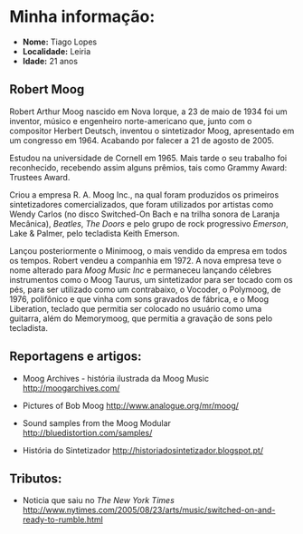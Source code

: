 # Minha informação:

* **Nome:** Tiago Lopes
* **Localidade:** Leiria
* **Idade:** 21 anos


## Robert Moog 

Robert Arthur Moog nascido em Nova Iorque, a 23 de maio de 1934 foi um inventor, músico e engenheiro norte-americano que, junto com o compositor Herbert Deutsch, inventou o sintetizador Moog, apresentado em um congresso em 1964. 
Acabando por falecer a 21 de agosto de 2005.

Estudou na universidade de Cornell em 1965. Mais tarde o seu trabalho foi reconhecido, recebendo assim alguns prêmios, tais como Grammy Award: Trustees Award.

Criou a empresa R. A. Moog Inc., na qual foram produzidos os primeiros sintetizadores comercializados, que foram utilizados por artistas como Wendy Carlos (no disco Switched-On Bach e na trilha sonora de Laranja Mecânica), _Beatles_, _The Doors_ e pelo grupo de rock progressivo _Emerson_, Lake & Palmer, pelo tecladista Keith Emerson.

Lançou posteriormente o Minimoog, o mais vendido da empresa em todos os tempos. 
Robert vendeu a companhia em 1972. A nova empresa teve o nome alterado para _Moog_ _Music_ _Inc_ e permaneceu lançando célebres instrumentos como o Moog Taurus, um sintetizador para ser tocado com os pés, para ser utilizado como um contrabaixo, o Vocoder, o Polymoog, de 1976, polifônico e que vinha com sons gravados de fábrica, e o Moog Liberation, teclado que permitia ser colocado no usuário como uma guitarra, além do Memorymoog, que permitia a gravação de sons pelo tecladista.


## Reportagens e artigos:
* Moog Archives - história ilustrada da Moog Music 
http://moogarchives.com/

* Pictures of Bob Moog 
http://www.analogue.org/mr/moog/

* Sound samples from the Moog Modular
http://bluedistortion.com/samples/

* História do Sintetizador
http://historiadosintetizador.blogspot.pt/


## Tributos:
* Noticia que saiu no _The_ _New_ _York_ _Times_
http://www.nytimes.com/2005/08/23/arts/music/switched-on-and-ready-to-rumble.html 